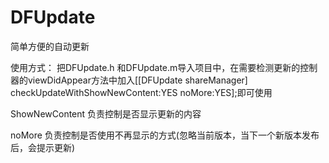 # DFUpdate
简单方便的自动更新

使用方式：
把DFUpdate.h 和DFUpdate.m导入项目中，在需要检测更新的控制器的viewDidAppear方法中加入[[DFUpdate shareManager] checkUpdateWithShowNewContent:YES noMore:YES];即可使用

ShowNewContent
负责控制是否显示更新的内容

noMore
负责控制是否使用不再显示的方式(忽略当前版本，当下一个新版本发布后，会提示更新)

